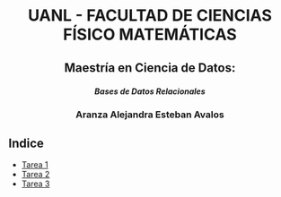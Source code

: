 #  <p align="center"> UANL - FACULTAD DE CIENCIAS FÍSICO MATEMÁTICAS</p>



## <p align="center"> **Maestría en Ciencia de Datos:**</p>
#### <p align="center"> *Bases de Datos Relacionales*</p>



### <p align="center"> Aranza Alejandra Esteban Avalos</p>



## Indice

* [Tarea 1](https://github.com/AranzaEsteban/BDR/blob/master/Tareas/Tarea1.md) 
* [Tarea 2](https://github.com/AranzaEsteban/BDR/blob/master/Tareas/Tarea2.md)
* [Tarea 3](https://github.com/AranzaEsteban/BDR/blob/master/Tareas/Tarea3.md)





